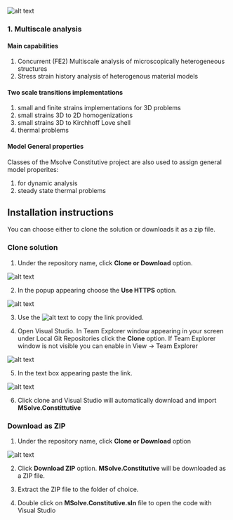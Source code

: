 ![alt text](http://mgroup.ntua.gr/wp-content/uploads/2018/05/MGroup52.png "MGroup")

### 1. Multiscale analysis

#### Main capabilities 
1. Concurrent (FE2) Multiscale analysis of microscopically heterogeneous structures
2. Stress strain history analysis of heterogenous material models

#### Two scale transitions implementations
1. small and finite strains implementations for 3D problems
2. small strains 3D to 2D homogenizations
3. small strains 3D to Kirchhoff Love shell
4. thermal problems

#### Model General properties
Classes of the Msolve Constitutive project are also used to assign general model properites:
1. for dynamic analysis
2. steady state thermal problems

## Installation instructions
You can choose either to clone the solution or downloads it as a zip file.

### Clone solution
1. Under the repository name, click **Clone or Download** option.

![alt text](https://github.com/mgroupntua/MSolve.Edu/blob/master/Images/CloneOrDownload.png "1")

2. In the popup appearing choose the **Use HTTPS** option.

![alt text](https://github.com/mgroupntua/MSolve.Edu/blob/master/Images/2.png "2")

3. Use the ![alt text](https://github.com/mgroupntua/MSolve.Edu/blob/master/Images/3.png "3") to copy the link provided.

4. Open Visual Studio. In Team Explorer window appearing in your screen under Local Git Repositories click the **Clone** option. If Team Explorer window is not visible you can enable in View -> Team Explorer

  ![alt text](https://github.com/mgroupntua/MSolve.Edu/blob/master/Images/4.png "4")
  
5. In the text box appearing paste the link.

 ![alt text](https://github.com/mgroupntua/MSolve.Edu/blob/master/Images/5.png "5")

6. Click clone and Visual Studio will automatically download and import **MSolve.Constittutive**


### Download as ZIP
1. Under the repository name, click **Clone or Download** option

![alt text](https://github.com/mgroupntua/MSolve.Edu/blob/master/Images/CloneOrDownload.png "1")

2. Click **Download ZIP** option. **MSolve.Constitutive** will be downloaded as a ZIP file.

3. Extract the ZIP file to the folder of choice.

4. Double click on **MSolve.Constitutive.sln** file to open the code with Visual Studio